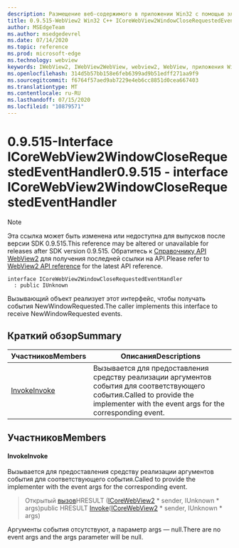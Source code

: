 ```yaml
---
description: Размещение веб-содержимого в приложении Win32 с помощью элемента управления Microsoft Edge WebView2
title: 0.9.515-WebView2 Win32 C++ ICoreWebView2WindowCloseRequestedEventHandler
author: MSEdgeTeam
ms.author: msedgedevrel
ms.date: 07/14/2020
ms.topic: reference
ms.prod: microsoft-edge
ms.technology: webview
keywords: IWebView2, IWebView2WebView, webview2, WebView, приложения Win32, Win32, EDGE, ICoreWebView2, ICoreWebView2Controller, элемент управления "веб-браузер", HTML Edge
ms.openlocfilehash: 314d5b57bb158e6feb6399ad9b51edff271aa9f9
ms.sourcegitcommit: f6764f57aed9ab7229e4eb6cc8851d0cea667403
ms.translationtype: MT
ms.contentlocale: ru-RU
ms.lasthandoff: 07/15/2020
ms.locfileid: "10879571"
---
```

# <span data-ttu-id="3258c-104">0.9.515-Interface ICoreWebView2WindowCloseRequestedEventHandler</span><span class="sxs-lookup"><span data-stu-id="3258c-104">0.9.515 - interface ICoreWebView2WindowCloseRequestedEventHandler</span></span> 

> [!NOTE]
> <span data-ttu-id="3258c-105">Эта ссылка может быть изменена или недоступна для выпусков после версии SDK 0.9.515.</span><span class="sxs-lookup"><span data-stu-id="3258c-105">This reference may be altered or unavailable for releases after SDK version 0.9.515.</span></span> <span data-ttu-id="3258c-106">Обратитесь к [Справочнику API WebView2](../../../webview2-api-reference.md) для получения последней ссылки на API.</span><span class="sxs-lookup"><span data-stu-id="3258c-106">Please refer to [WebView2 API reference](../../../webview2-api-reference.md) for the latest API reference.</span></span>

```
interface ICoreWebView2WindowCloseRequestedEventHandler
  : public IUnknown
```

<span data-ttu-id="3258c-107">Вызывающий объект реализует этот интерфейс, чтобы получать события NewWindowRequested.</span><span class="sxs-lookup"><span data-stu-id="3258c-107">The caller implements this interface to receive NewWindowRequested events.</span></span>

## <span data-ttu-id="3258c-108">Краткий обзор</span><span class="sxs-lookup"><span data-stu-id="3258c-108">Summary</span></span>

 <span data-ttu-id="3258c-109">Участников</span><span class="sxs-lookup"><span data-stu-id="3258c-109">Members</span></span>                        | <span data-ttu-id="3258c-110">Описания</span><span class="sxs-lookup"><span data-stu-id="3258c-110">Descriptions</span></span>
--------------------------------|---------------------------------------------
[<span data-ttu-id="3258c-111">Invoke</span><span class="sxs-lookup"><span data-stu-id="3258c-111">Invoke</span></span>](#invoke) | <span data-ttu-id="3258c-112">Вызывается для предоставления средству реализации аргументов события для соответствующего события.</span><span class="sxs-lookup"><span data-stu-id="3258c-112">Called to provide the implementer with the event args for the corresponding event.</span></span>

## <span data-ttu-id="3258c-113">Участников</span><span class="sxs-lookup"><span data-stu-id="3258c-113">Members</span></span>

#### <span data-ttu-id="3258c-114">Invoke</span><span class="sxs-lookup"><span data-stu-id="3258c-114">Invoke</span></span> 

<span data-ttu-id="3258c-115">Вызывается для предоставления средству реализации аргументов события для соответствующего события.</span><span class="sxs-lookup"><span data-stu-id="3258c-115">Called to provide the implementer with the event args for the corresponding event.</span></span>

> <span data-ttu-id="3258c-116">Открытый [вызов](#invoke)HRESULT ([ICoreWebView2](icorewebview2.md) \* sender, IUnknown \* args)</span><span class="sxs-lookup"><span data-stu-id="3258c-116">public HRESULT [Invoke](#invoke)([ICoreWebView2](icorewebview2.md) \* sender, IUnknown \* args)</span></span>

<span data-ttu-id="3258c-117">Аргументы события отсутствуют, а параметр args — null.</span><span class="sxs-lookup"><span data-stu-id="3258c-117">There are no event args and the args parameter will be null.</span></span>

